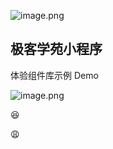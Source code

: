 ![image.png](https://upload-images.jianshu.io/upload_images/4240944-57fd676fc75469a9.png?imageMogr2/auto-orient/strip%7CimageView2/2/w/1240)

## 极客学苑小程序

体验组件库示例 Demo

![image.png](https://upload-images.jianshu.io/upload_images/4240944-750bdfdf830551eb.png?imageMogr2/auto-orient/strip%7CimageView2/2/w/1240)

:satisfied:

:weary:
